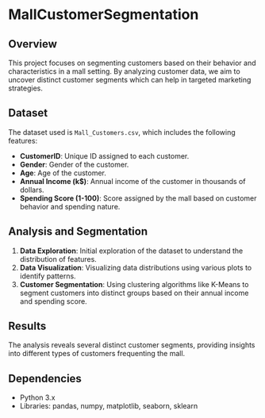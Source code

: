 # MallCustomerSegmentation

## Overview
This project focuses on segmenting customers based on their behavior and characteristics in a mall setting. By analyzing customer data, we aim to uncover distinct customer segments which can help in targeted marketing strategies.

## Dataset
The dataset used is `Mall_Customers.csv`, which includes the following features:
- **CustomerID**: Unique ID assigned to each customer.
- **Gender**: Gender of the customer.
- **Age**: Age of the customer.
- **Annual Income (k$)**: Annual income of the customer in thousands of dollars.
- **Spending Score (1-100)**: Score assigned by the mall based on customer behavior and spending nature.


## Analysis and Segmentation
1. **Data Exploration**: Initial exploration of the dataset to understand the distribution of features.
2. **Data Visualization**: Visualizing data distributions using various plots to identify patterns.
3. **Customer Segmentation**: Using clustering algorithms like K-Means to segment customers into distinct groups based on their annual income and spending score.

## Results
The analysis reveals several distinct customer segments, providing insights into different types of customers frequenting the mall.

## Dependencies
- Python 3.x
- Libraries: pandas, numpy, matplotlib, seaborn, sklearn
